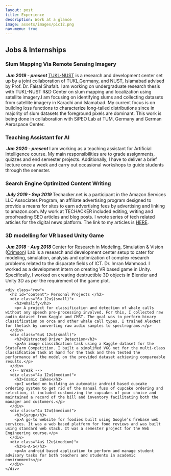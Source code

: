 ```yaml
---
layout: post
title: Experience
description: Work at a glance
image: assets/images/pic12.png
nav-menu: true
---
```

<!-- Main -->
<div id="main" class="alt">
  
<!-- One -->
  <div>
    <h2 id="content">Jobs &amp; Internships</h2>
    <div class="row">
      <h3> Slum Mapping Via Remote Sensing Imagery </h3>
      <p><span class="image left"><img src="{% link assets/images/pic14.png %}" alt="" /></span><b><em> Jun 2019 - present </em></b><a href="https://tukl.seecs.nust.edu.pk/">TUKL-NUST</a> is a research and development center set up by a joint collaboration of TUKL,Germany, and NUST, Islamabad advised by Prof. Dr. Faisal Shafait. I am working on undergraduate research thesis with TUKL-NUST R&D Center on slum mapping and localization using satellite imagery.I am focusing on identifying slums and collecting datasets from satellite imagery in Karachi and Islamabad. My current focus is on building loss functions to characterize long-tailed distributions since in majority of slum datasets the foreground pixels are dominant. This work is being done in collaboration with SiPEO Lab at TUM, Germany and German Aerospace Center. </p>
    </div>
    <div class="row">
      <h3> Teaching Assistant for AI</h3>
      <p><span class="image left"><img src="{% link assets/images/pic16.jpg %}" alt="" /></span><b><em> Jan 2020 - present </em></b> I am working as a teaching assistant for Artificial Intelligence course. My main responsibilities are to grade assignments, quizzes and end semester projects. Additionally, I have to deliver a brief lecture once a week and carry out occasional workshops to guide students through the senester.</p>
    </div>
    <div class="row">
      <h3> Search Engine Optimized Content Writing </h3>
      <p><span class="image left"><img src="{% link assets/images/pic15.png %}" alt="" /></span><b><em> July 2019 - Sep 2019 </em></b>Techacker.net is a participant in the Amazon Services LLC Associates Program, an aﬃliate advertising program designed to provide a means for sites to earn advertising fees by advertising and linking to amazon.com. My work at TECHACKER included editing, writing and proofreading SEO articles and blog posts. I wrote series of tech related articles for the digital news platform. The link to my articles is <a href="https://www.techacker.net/author/hamna/">HERE</a>.</p>
    </div>
    <div class="row">
      <h3> 3D modelling for VR based Unity Game </h3>
      <p><span class="image left"><img src="{% link assets/images/pic13.png %}" alt="" /></span><b><em> Jun 2018 - Aug 2018 </em></b>Center for Research in Modeling, Simulation & Vision (<a href="http://seecs.nust.edu.pk/Departments/Department-of-Computing/Labs/crms-lab.php">Crimson</a>) Lab is a research and development center setup to cater for modeling, simulation, analysis and optimization of complex research problems related to the disparate ﬁelds of ICT. Dr. Imran Mahmood. I worked as a development intern on creating VR based game in Unity. Speciﬁcally, I worked on creating destructible 3D objects in Blender and Unity 3D as per the requirement of the game plot.</p>
    </div>
  </div>
<!--   <div> -->
    
    <div class="row">
      <h2 id="content"> Personal Projects </h2>
      <div class="6u 12u$(small)">
        <h3>Whalify</h3>
        <p> A project for classification and detection of whale calls without any speech pre-processing involved. For this, I collected raw audio dataset from Kaggle and CMST. The goal was to perform binary classification on orca and other whale call types. I trained AlexNet for thetask by converting raw audio samples to spectrograms.</p>
      </div>
      <div class="6u$ 12u$(small)">
        <h3>Distracted Driver Detection</h3>
        <p>An image classiﬁcation task using a Kaggle dataset for the StateFarm Competition. I built a simpliﬁed VGG net for the multi-class classiﬁcation task at hand for the task and then tested the performance of the model on the provided dataset achieving compareable results.</p>
      </div>
      <!-- Break -->
      <div class="4u 12u$(medium)">
        <h3>Cosmic Cakes</h3>
        <p>I worked on building an automatic android based cupcake ordering system to get rid of the manual fuss of cupcake ordering and selection, it included customizing the cupcakes of your choice and maintained a record of the bill and inventory facilitating both the manager and customers.</p>
      </div>
      <div class="4u 12u$(medium)">
        <h3>Syrup</h3>
        <p>A go-to website for foodies built using Google’s ﬁrebase web services. It was a web based platform for food reviews and was built using standard web stack. It was a semester project for the Web Engineering course.</p>
      </div>
      <div class="4u$ 12u$(medium)">
        <h3>S-A-S</h3>
        <p>An android based application to perform and manage student advisory tasks for both teachers and students in academic environments</p>
      </div>
    </div>
  <!--</div>--> 
</div>

